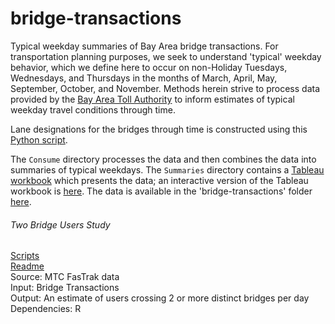 # bridge-transactions
Typical weekday summaries of Bay Area bridge transactions.  For transportation planning purposes, we seek to understand 'typical' weekday behavior, which we define here to occur on non-Holiday Tuesdays, Wednesdays, and Thursdays in the months of March, April, May, September, October, and November.  Methods herein strive to process data provided by the [Bay Area Toll Authority](http://bata.mtc.ca.gov/) to inform estimates of typical weekday travel conditions through time.

Lane designations for the bridges through time is constructed using this [Python script](https://github.com/MetropolitanTransportationCommission/bridge-transactions/blob/6974c83e4c44afa05cd1a0f92e59392e9db84775/Lane%20Designations/Create%20Bridge%20Toll%20Lane%20HOV%20SOV%20Database.ipynb).

The `Consume` directory processes the data and then combines the data into summaries of typical weekdays.  The `Summaries` directory contains a [Tableau workbook](https://github.com/MetropolitanTransportationCommission/bridge-transactions/blob/6974c83e4c44afa05cd1a0f92e59392e9db84775/Summaries/Bridge%20Transactions%20by%20Lane%20Designation.twb) which presents the data; an interactive version of the Tableau workbook is [here](http://analytics.mtc.ca.gov/foswiki/Main/TypicalWeekdayBridgeTransactions). The data is available in the 'bridge-transactions' folder [here](https://mtcdrive.box.com/share-data).


###### Two Bridge Users Study  
[Scripts](https://github.com/BayAreaMetro/bridge-transactions/tree/master/Two-Bridge-Users)    
[Readme](https://mtcdrive.app.box.com/notes/226792245627)  
Source: MTC FasTrak data  
Input: Bridge Transactions  
Output: An estimate of users crossing 2 or more distinct bridges per day  
Dependencies: R   
